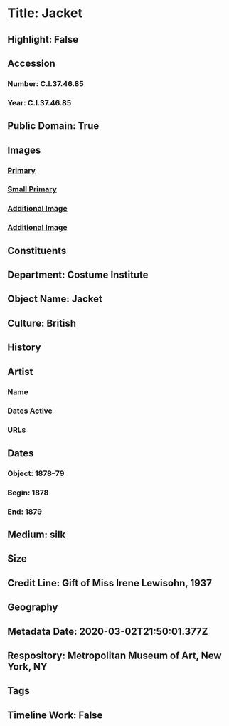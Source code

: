 # Title: Jacket
## Highlight: False
## Accession
### Number: C.I.37.46.85
### Year: C.I.37.46.85
## Public Domain: True
## Images
### [Primary](https://images.metmuseum.org/CRDImages/ci/original/C.I.37.46.85_F.jpg)
### [Small Primary](https://images.metmuseum.org/CRDImages/ci/web-large/C.I.37.46.85_F.jpg)
### [Additional Image](https://images.metmuseum.org/CRDImages/ci/original/C.I.37.46.85_S.jpg)
### [Additional Image](https://images.metmuseum.org/CRDImages/ci/original/C.I.37.46.85_B.jpg)
## Constituents
## Department: Costume Institute
## Object Name: Jacket
## Culture: British
## History
## Artist
### Name
### Dates Active
### URLs
## Dates
### Object: 1878–79
### Begin: 1878
### End: 1879
## Medium: silk
## Size
## Credit Line: Gift of Miss Irene Lewisohn, 1937
## Geography
## Metadata Date: 2020-03-02T21:50:01.377Z
## Respository: Metropolitan Museum of Art, New York, NY
## Tags
## Timeline Work: False